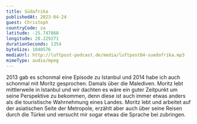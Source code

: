```yaml
---
title: Südafrika
publishedAt: 2023-04-24
guest: Christoph
countryCode: za
latitude: -25.747868
longitude: 28.229271
durationSeconds: 1354
byteSize: 1048576 
mediaUrl: http://luftpost-podcast.de/media/luftpost84-suedafrika.mp3
mimeType: audio/mpeg
---
```


2013 gab es schonmal eine Episode zu Istanbul und 2014 habe ich auch schonmal mit Moritz gesprochen. Damals über die Malediven. Moritz lebt mittlerweile in Istanbul und wir dachten es wäre ein guter Zeitpunkt um seine Perspektive zu bekommen, denn diese ist auch immer etwas anders als die touristische Wahrnehmung eines Landes. Moritz lebt und arbeitet auf der asiatischen Seite der Metropole, erzählt aber auch über seine Reisen durch die Türkei und versucht mir sogar etwas die Sprache bei zubringen.

